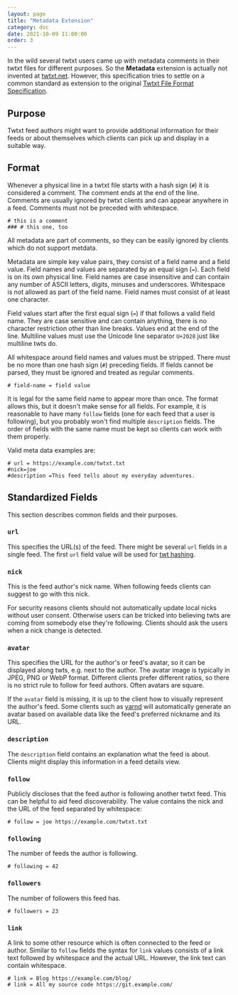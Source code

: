 ```yaml
---
layout: page
title: "Metadata Extension"
category: doc
date: 2021-10-09 11:00:00
order: 3
---
```


In the wild several twtxt users came up with metadata comments in their twtxt
files for different purposes. So the **Metadata** extension is actually not
invented at [twtxt.net](https://twtxt.net/). However, this specification tries
to settle on a common standard as extension to the original [Twtxt File Format
Specification](https://twtxt.readthedocs.io/en/latest/user/twtxtfile.html).

## Purpose

Twtxt feed authors might want to provide additional information for their feeds
or about themselves which clients can pick up and display in a suitable way.

## Format

Whenever a physical line in a twtxt file starts with a hash sign (`#`) it is
considered a comment. The comment ends at the end of the line. Comments are
usually ignored by twtxt clients and can appear anywhere in a feed. Comments
must not be preceded with whitespace.

```
# this is a comment
### # this one, too
```

All metadata are part of comments, so they can be easily ignored by clients
which do not support metdata.

Metadata are simple key value pairs, they consist of a field name and a field
value. Field names and values are separated by an equal sign (`=`). Each field
is on its own physical line. Field names are case insensitive and can contain
any number of ASCII letters, digits, minuses and underscores. Whitespace is not
allowed as part of the field name. Field names must consist of at least one
character.

Field values start after the first equal sign (`=`) if that follows a valid
field name. They are case sensitive and can contain anything, there is no
character restriction other than line breaks. Values end at the end of the
line. Multiline values must use the Unicode line separator `U+2028` just like
multiline twts do.

All whitespace around field names and values must be stripped. There must be no
more than one hash sign (`#`) preceding fields. If fields cannot be parsed,
they must be ignored and treated as regular comments.

```
# field-name = field value
```

It is legal for the same field name to appear more than once. The format allows
this, but it doesn't make sense for all fields. For example, it is reasonable
to have many `follow` fields (one for each feed that a user is following), but
you probably won't find multiple `description` fields. The order of fields with
the same name must be kept so clients can work with them properly.

Valid meta data examples are:

```
# url = https://example.com/twtxt.txt
#nick=joe
#description =This feed tells about my everyday adventures.
```

## Standardized Fields

This section describes common fields and their purposes.

### `url`

This specifies the URL(s) of the feed. There might be several `url` fields in a
single feed. The first `url` field value will be used for [twt
hashing](twthashextension.html).

### `nick`

This is the feed author's nick name. When following feeds clients can suggest
to go with this nick.

For security reasons clients should not automatically update local nicks
without user consent. Otherwise users can be tricked into believing twts are
coming from somebody else they're following. Clients should ask the users when
a nick change is detected.

### `avatar`

This specifies the URL for the author's or feed's avatar, so it can be
displayed along twts, e.g. next to the author. The avatar image is typically in
JPEG, PNG or WebP format. Different clients prefer different ratios, so there
is no strict rule to follow for feed authors. Often avatars are square.

If the `avatar` field is missing, it is up to the client how to visually
represent the author's feed. Some clients such as
[yarnd](https://git.mills.io/yarnsocial/yarn) will automatically generate an
avatar based on available data like the feed's preferred nickname and its URL.

### `description`

The `description` field contains an explanation what the feed is about. Clients
might display this information in a feed details view.

### `follow`

Publicly discloses that the feed author is following another twtxt feed. This
can be helpful to aid feed discoverability. The value contains the nick and the
URL of the feed separated by whitespace:

```
# follow = joe https://example.com/twtxt.txt
```

### `following`

The number of feeds the author is following.

```
# following = 42
```

### `followers`

The number of followers this feed has.

```
# followers = 23
```

### `link`

A link to some other resource which is often connected to the feed or author.
Similar to `follow` fields the syntax for `link` values consists of a link text
followed by whitespace and the actual URL. However, the link text can contain
whitespace.

```
# link = Blog https://example.com/blog/
# link = All my source code https://git.example.com/
```
